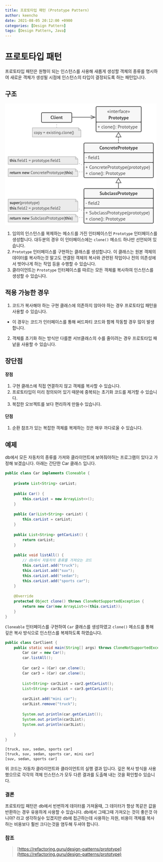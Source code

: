 ```yaml
---
title: 프로토타입 패턴 (Prototype Pattern)
author: keencho
date: 2021-08-05 20:12:00 +0900
categories: [Design Pattern]
tags: [Design Pattern, Java]
---
```


# **프로토타입 패턴**
프로토타입 패턴은 원형이 되는 인스턴스를 사용해 새롭게 생성할 객체의 종류를 명시하여 새로운 객체가 생성될 시점에 인스턴스의 타입이 결정되도록 하는 패턴입니다.

## **구조**
![structure](/assets/img/custom/design-pattern/prototype/structure.png)

1. 임의의 인스턴스를 복제하는 메소드를 가진 인터페이스인 `Prototype` 인터페이스를 생성합니다. 대두분의 경우 이 인터페이스에는 `clone()` 메소드 하나만 선언되어 있습니다.
2. `Prototype` 인터페이스를 구현하는 클래스를 생성합니다. 이 클래스는 원본 객체의 데이터를 복사하는것 말고도 연결된 객체의 복사와 관련된 작업이나 전의 의존성에서 벗어나게 하는 작업 등을 수행할 수 있습니다.
3. 클라이언트는 `Prototype` 인터페이스를 따르는 모든 객체를 복사하여 인스턴스를 생성할 수 있습니다.

## **적용 가능한 경우**
1. 코드가 복사해야 하는 구현 클래스에 의존하지 않아야 하는 경우 프로토타입 패턴을 사용할 수 있습니다.
  - 이 경우는 코드가 인터페이스를 통해 써드파티 코드와 함께 작동할 경우 많이 발생합니다.
2. 객체를 초기화 하는 방식만 다를뿐 서브클래스의 수를 줄이려는 경우 프로토타입 패넡을 사용할 수 있습니다.

## **장단점**
#### **장점**
1. 구현 클래스에 직접 연결하지 않고 객체를 복사할 수 있습니다.
2. 프로토타입이 미리 정의되어 있기 때문에 중복되는 초기화 코드를 제거할 수 있습니다.
3. 복잡한 오브젝트를 보다 편리하게 만들수 있습니다.

#### **단점**
1. 순환 참조가 있는 복잡한 객체를 복제하는 것은 매우 까다로울 수 있습니다.

## **예제**
db에서 모든 자동차의 종류를 가져와 클라이언트에 보여줘야하는 프로그램이 있다고 가정해 보겠습니다. 아래는 간단한 Car 클래스 입니다.

```java
public class Car implements Cloneable {

    private List<String> carList;

    public Car() {
        this.carList = new ArrayList<>();
    }

    public Car(List<String> carList) {
        this.carList = carList;
    }

    public List<String> getCarList() {
        return carList;
    }

    public void listAll() {
        // db에서 자동차의 종류를 가져오는 코드
        this.carList.add("truck");
        this.carList.add("suv");
        this.carList.add("sedan");
        this.carList.add("sports car");
    }

    @Override
    protected Object clone() throws CloneNotSupportedException {
        return new Car(new ArrayList<>(this.carList));
    }
}
```
`Cloneable` 인터페이스를 구현하여 `Car` 클래스를 생성하였고 `clone()` 메소드를 통해 깊은 복사 방식으로 인스턴스를 복제하도록 하였습니다.

```java
public class CarClient {
    public static void main(String[] args) throws CloneNotSupportedException {
        Car car = new Car();
        car.listAll();

        Car car2 = (Car) car.clone();
        Car car3 = (Car) car.clone();

        List<String> car2List = car2.getCarList();
        List<String> car3List = car3.getCarList();

        car2List.add("mini car");
        car3List.remove("truck");

        System.out.println(car.getCarList());
        System.out.println(car2List);
        System.out.println(car3List);

    }
}
```
```
[truck, suv, sedan, sports car]
[truck, suv, sedan, sports car, mini car]
[suv, sedan, sports car]
```
위 코드는 자동차 클라이언트와 클라이언트의 실행 결과 입니다. 깊은 복사 방식을 사용했으므로 각각의 객체 인스턴스가 모두 다른 결과를 도출해 내는 것을 확인할수 있습니다.

### **결론**
프로토타입 패턴은 db에서 빈번하게 데이터를 가져올때, 그 데이터가 항상 똑같은 값을 반환하는 경우 유용하게 사용할 수 있습니다.
db에서 그때그때 가져오는 것이 좋은것 아니야? 라고 생각하실수 있겠지만 db에 접근하는데 사용하는 자원, 비용이 객체를 복사하는 비용보다 훨씬 크다는것을 염두해 두셔야 합니다.

### **참조**
> [https://refactoring.guru/design-patterns/prototype](https://refactoring.guru/design-patterns/prototype)

